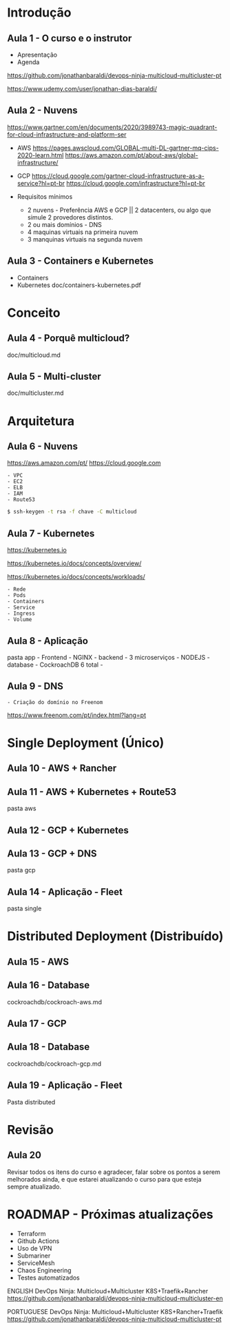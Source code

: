 # Introdução

## Aula 1 - O curso e o instrutor
- Apresentação
- Agenda

https://github.com/jonathanbaraldi/devops-ninja-multicloud-multicluster-pt

https://www.udemy.com/user/jonathan-dias-baraldi/


## Aula 2 - Nuvens

https://www.gartner.com/en/documents/2020/3989743-magic-quadrant-for-cloud-infrastructure-and-platform-ser

- AWS
	https://pages.awscloud.com/GLOBAL-multi-DL-gartner-mq-cips-2020-learn.html
	https://aws.amazon.com/pt/about-aws/global-infrastructure/

- GCP
	https://cloud.google.com/gartner-cloud-infrastructure-as-a-service?hl=pt-br
	https://cloud.google.com/infrastructure?hl=pt-br

- Requisitos mínimos
	- 2 nuvens - Preferência AWS e GCP || 2 datacenters, ou algo que simule 2 provedores distintos.
	- 2 ou mais domínios - DNS
	- 4 maquinas virtuais  na primeira nuvem
	- 3 manquinas virtuais na segunda nuvem




## Aula 3 - Containers e Kubernetes
- Containers
- Kubernetes
doc/containers-kubernetes.pdf





# Conceito

## Aula 4 - Porquê multicloud?
doc/multicloud.md
	

## Aula 5 - Multi-cluster
doc/multicluster.md

















# Arquitetura

## Aula 6 - Nuvens
https://aws.amazon.com/pt/
https://cloud.google.com

	- VPC
	- EC2
	- ELB
	- IAM
	- Route53


```sh
$ ssh-keygen -t rsa -f chave -C multicloud
```

## Aula 7 - Kubernetes
https://kubernetes.io

https://kubernetes.io/docs/concepts/overview/

https://kubernetes.io/docs/concepts/workloads/

	- Rede
	- Pods
	- Containers
	- Service
	- Ingress
	- Volume


## Aula 8 - Aplicação
pasta app
	- Frontend - NGINX
	- backend - 3 microserviços - NODEJS
	- database - CockroachDB
	6 total - 

## Aula 9 - DNS 
	- Criação do domínio no Freenom

https://www.freenom.com/pt/index.html?lang=pt




# Single Deployment (Único)

## Aula 10 - AWS + Rancher
## Aula 11 - AWS + Kubernetes + Route53
pasta aws

## Aula 12 - GCP + Kubernetes
## Aula 13 - GCP + DNS
pasta gcp

## Aula 14 - Aplicação - Fleet
pasta single


# Distributed Deployment (Distribuído)

## Aula 15 - AWS 
## Aula 16 - Database
cockroachdb/cockroach-aws.md

## Aula 17 - GCP
## Aula 18 - Database
cockroachdb/cockroach-gcp.md

## Aula 19 - Aplicação - Fleet
Pasta distributed



# Revisão

## Aula 20
Revisar todos os itens do curso e agradecer, falar sobre os pontos a serem melhorados ainda, e que estarei atualizando o curso para que esteja sempre atualizado.





# ROADMAP - Próximas atualizações

- Terraform
- Github Actions
- Uso de VPN 
- Submariner
- ServiceMesh
- Chaos Engineering
- Testes automatizados


ENGLISH
	DevOps Ninja: Multicloud+Multicluster K8S+Traefik+Rancher
	https://github.com/jonathanbaraldi/devops-ninja-multicloud-multicluster-en


PORTUGUESE
	DevOps Ninja: Multicloud+Multicluster K8S+Rancher+Traefik
	https://github.com/jonathanbaraldi/devops-ninja-multicloud-multicluster-pt
